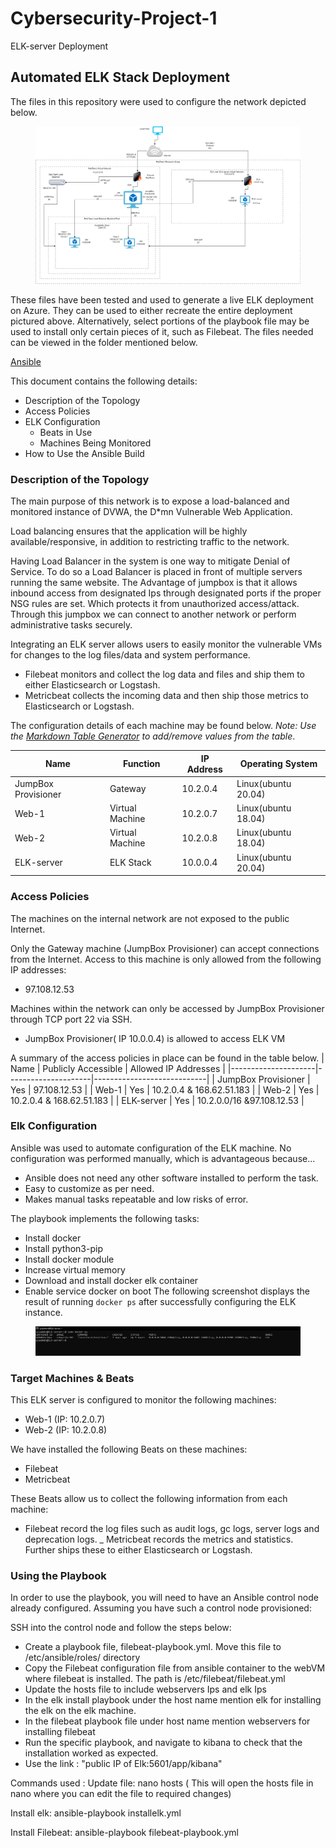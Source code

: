 # Cybersecurity-Project-1
 ELK-server Deployment
## Automated ELK Stack Deployment

The files in this repository were used to configure the network depicted below.

<figure><img src=/Diagrams/Network_Diagram.png><figcaption></figcaption></figure>

These files have been tested and used to generate a live ELK deployment on Azure. They can be used to either recreate the entire deployment pictured above. Alternatively, select portions of the playbook file may be used to install only certain pieces of it, such as Filebeat. The files needed can be viewed in the folder mentioned below.

[Ansible](https://github.com/jaspan16/Cybersecurity-Project-1/tree/main/Ansible)

This document contains the following details:
- Description of the Topology
- Access Policies
- ELK Configuration
  - Beats in Use
  - Machines Being Monitored
- How to Use the Ansible Build


### Description of the Topology

The main purpose of this network is to expose a load-balanced and monitored instance of DVWA, the D*mn Vulnerable Web Application.

Load balancing ensures that the application will be highly available/responsive, in addition to restricting traffic to the network.

Having Load Balancer in the system is one way to mitigate Denial of Service. To do so a Load Balancer is placed in front of multiple servers running the same website.
The Advantage of jumpbox is that it allows inbound access from designated Ips through designated ports if the proper NSG rules are set. Which protects it from unauthorized access/attack. Through this jumpbox we can connect to another network or  perform administrative tasks securely.

Integrating an ELK server allows users to easily monitor the vulnerable VMs for changes to the log files/data and system performance.
- Filebeat monitors and collect the log data and files and ship them to either Elasticsearch or Logstash.
- Metricbeat collects the incoming data and then ship those metrics to Elasticsearch or Logstash.

The configuration details of each machine may be found below.
_Note: Use the [Markdown Table Generator](http://www.tablesgenerator.com/markdown_tables) to add/remove values from the table_.



| Name                | Function        | IP Address | Operating System    |
|---------------------|-----------------|------------|----------------|
| JumpBox Provisioner | Gateway         | 10.2.0.4   | Linux(ubuntu 20.04) |
| Web-1               | Virtual Machine | 10.2.0.7   | Linux(ubuntu 18.04) |
| Web-2               | Virtual Machine | 10.2.0.8   | Linux(ubuntu 18.04) |
| ELK-server          | ELK Stack       | 10.0.0.4   | Linux(ubuntu 20.04) |

### Access Policies

The machines on the internal network are not exposed to the public Internet. 

Only the Gateway machine (JumpBox Provisioner) can accept connections from the Internet. Access to this machine is only allowed from the following IP addresses:
- 97.108.12.53

Machines within the network can only be accessed by JumpBox Provisioner through TCP port 22 via SSH.
- JumpBox Provisioner( IP 10.0.0.4) is allowed to access ELK VM

A summary of the access policies in place can be found in the table below.
| Name                | Publicly Accessible | Allowed IP Addresses       |
|---------------------|---------------------|----------------------------|
| JumpBox Provisioner | Yes                 | 97.108.12.53              |
| Web-1               | Yes                 | 10.2.0.4 & 168.62.51.183  |
| Web-2               | Yes                 | 10.2.0.4 & 168.62.51.183  |
| ELK-server          | Yes                 | 10.2.0.0/16 &97.108.12.53 |


### Elk Configuration

Ansible was used to automate configuration of the ELK machine. No configuration was performed manually, which is advantageous because...
- Ansible does not need any other software installed to perform the task.
- Easy to customize as per need.
- Makes manual tasks repeatable and low risks of error.

The playbook implements the following tasks:
- Install docker
- Install python3-pip
- Install docker module
- Increase virtual memory
- Download and install docker elk container
- Enable service docker on boot
The following screenshot displays the result of running `docker ps` after successfully configuring the ELK instance.

<figure><img src=/Images/dockerps.PNG><figcaption></figcaption></figure>


### Target Machines & Beats
This ELK server is configured to monitor the following machines:
- Web-1 (IP: 10.2.0.7)
- Web-2 (IP: 10.2.0.8)

We have installed the following Beats on these machines:
- Filebeat
- Metricbeat

These Beats allow us to collect the following information from each machine:
- Filebeat record the log files such as audit logs, gc logs, server logs and deprecation logs.
_ Metricbeat records the metrics and statistics. Further ships these to either Elasticsearch or Logstash. 

### Using the Playbook
In order to use the playbook, you will need to have an Ansible control node already configured. Assuming you have such a control node provisioned: 

SSH into the control node and follow the steps below:
- Create a playbook file, filebeat-playbook.yml. Move this file to /etc/ansible/roles/ directory
- Copy the Filebeat configuration file from ansible container to the webVM where filebeat is installed. The path is /etc/filebeat/filebeat.yml
- Update the hosts file to include webservers Ips and elk Ips
- In the elk install playbook under the host name mention elk for installing the elk on the elk machine.
- In the filebeat playbook file under host name mention webservers for installing filebeat
- Run the specific playbook, and navigate to kibana to check that the installation worked as expected.
- Use the link : "public IP of Elk:5601/app/kibana"

Commands used :
Update file: 
nano hosts
( This will open the hosts file in nano where you can edit the file to required changes)

Install elk:
ansible-playbook installelk.yml

Install Filebeat:
ansible-playbook filebeat-playbook.yml
